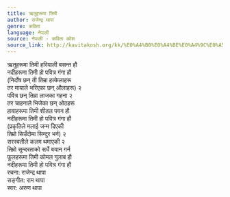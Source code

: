 ```yaml
---
title: ऋतुहरूमा तिमी
author: राजेन्द्र थापा
genre: कविता
language: नेपाली
source: नेपाली - कविता कोश
source_link: http://kavitakosh.org/kk/%E0%A4%B0%E0%A4%BE%E0%A4%9C%E0%A5%87%E0%A4%A8%E0%A5%8D%E0%A4%A6%E0%A5%8D%E0%A4%B0_%E0%A4%A5%E0%A4%BE%E0%A4%AA%E0%A4%BE
---
```


ऋतुहरूमा तिमी हरियाली बसन्त हौ  
नदीहरूमा तिमी हो पवित्र गंगा हौ  
(निर्दोष छन् ती तिम्रा हत्केलाहरू  
तर मायाले भरिएका छन् औलाहरू) २  
पवित्र छन् तिम्रा लाजका गहना २  
तर चाहनाले भिजेका छन् ओठहरू  
हावाहरूमा तिमी शीतल पवन हौ  
नदीहरूमा तिमी हो पवित्र गंगा हौ  
(प्रकृतिले मलाई जन्म दिएकी  
तिम्रो सिउँदोमा सिन्दुर भर्न) २  
सरस्वतीले कलम थमाएकी २  
तिम्रो सुन्दरताको सधैं बयान गर्न  
फूलहरूमा तिमी कोमल गुलाब हौ  
नदीहरूमा तिमी हो पवित्र गंगा हौ  
रचना: राजेन्द्र थापा  
सङ्गीत: राम थापा  
स्वर: अरुण थापा

